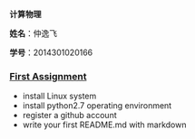 **计算物理**
 
  **姓名**：仲逸飞
 
  **学号**：2014301020166
  
### [First Assignment](https://github.com/jsxhzyf/compuational_physics_N2014301020166/blob/master/Assignment_1)
  
- install Linux system 
- install python2.7 operating environment
- register a github account 
- write your first README.md with markdown 
